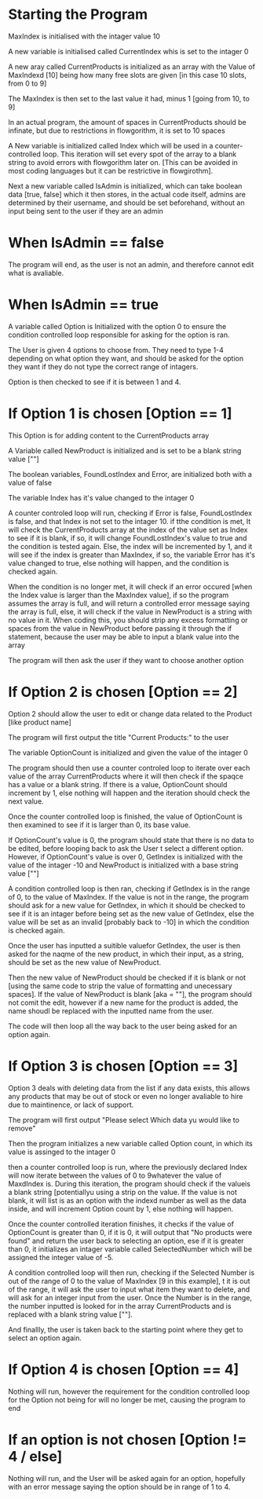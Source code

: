 # Starting the Program
MaxIndex is initialised with the intager value 10

A new variable is initialised called CurrentIndex whis is set to the intager 0

A new aray called CurrentProducts is initialized as an array with the Value of MaxIndexd [10] being how many free slots are given [in this case 10 slots, from 0 to 9]

The MaxIndex is then set to the last value it had, minus 1 [going from 10, to 9]

In an actual program, the amount of spaces in CurrentProducts should be infinate,
but due to restrictions in flowgorithm, it is set to 10 spaces

A New variable is initialized called Index which will be used in a counter-controlled loop.
This iteration will set every spot of the array to a blank string to avoid errors with flowgorithm later on.
[This can be avoided in most coding languages but it can be restrictive in flowgirothm].

Next a new variable called IsAdmin is initialized, which can take boolean data [true, false] which it then stores, in the actual code itself,
admins are determined by their username, and should be set beforehand, without an input being sent to the user if they are an admin

# When IsAdmin == false
The program will end, as the user is not an admin, and therefore cannot edit what is avaliable.
# When IsAdmin == true
A variable called Option is Initialized with the option 0 to ensure the condition controlled loop responsible
for asking for the option is ran.

The User is given 4 options to choose from. They need to type 1-4 depending on what option they want, and should be asked for the option they want if they
do not type the correct range of intagers.

Option is then checked to see if it is between 1 and 4.

# If Option 1 is chosen [Option == 1]
This Option is for adding content to the CurrentProducts array

A Variable called NewProduct is initialized and is set to be a blank string value [""]

The boolean variables, FoundLostIndex and Error, are initialized both with a value of false

The variable Index has it's value changed to the intager 0

A counter controled loop will run, checking if Error is false, FoundLostIndex is false, and that Index is not set to the intager 10.
if tthe condition is met, It will check the CurrentProducts array at the index of the value set as Index to see if it is blank,
if so, it will change FoundLostIndex's value to true and the condition is tested again. Else, the index will be incremented by 1, and it will see if the index is
greater than MaxIndex, if so, the variable Error has it's value changed to true, else nothing will happen, and the condition is checked again.

When the condition is no longer met, it will check if an error occured [when the Index value is larger than the MaxIndex value],
if so the program assumes the array is full, and will return a controlled error message saying the array is full, else, it will check if the value in
NewProduct is a string with no value in it. When coding this, you should strip any excess formatting or spaces from the value in NewProduct before passing it through the if statement, because the user may be able to input a blank value into the array

The program will then ask the user if they want to choose another option

# If Option 2 is chosen [Option == 2]
Option 2 should allow the user to edit or change data related to the Product [like product name]

The program will first output the title "Current Products:" to the user

The variable OptionCount is initialized and given the value of the intager 0

The program should then use a counter controled loop to iterate over each value of the array CurrentProducts where it will then check if the spaqce has a
value or a blank string. If there is a value, OptionCount should increment by 1, else nothing will happen and the iteration should check the next value.

Once the counter controlled loop is finished, the value of OptionCount is then examined to see if it is larger than 0, its base value.

If OptionCount's value is 0, the program should state that there is no data to be edited, before looping back to ask the User t select a different option.
However, if OptionCount's value is over 0, GetIndex is initialized with the value of the intager -10 and NewProduct is initialized with a base string value [""]

A condition controlled loop is then ran, checking if GetIndex is in the range of 0, to the value of MaxIndex.
If the value is not in the range, the program should ask for a new value for GetIndex, in which it should be checked to see if it is an intager before 
being set as the new value of GetIndex, else the value will be set as an invalid [probably back to -10] in which the condition is checked again.

Once the user has inputted a suitible valuefor GetIndex, the user is then asked for the naqme of the new product, in which their input, as a string, 
should be set as the new value of NewProduct.

Then the new value of NewProduct should be checked if it is blank or not [using the same code to strip the value of formatting and unecessary spaces].
If the value of NewProduct is blank [aka = ""], the program should not comit the edit, however if a new name for the product is added, the name shoudl be replaced with the
inputted name from the user.

The code will then loop all the way back to the user being asked for an option again.

# If Option 3 is chosen [Option == 3]

Option 3 deals with deleting data from the list if any data exists, this allows any products that may be out of stock
or even no longer avaliable to hire due to maintinence, or lack of support.

The program will first output "Please select Which data yu would like to remove"

Then the program initializes a new variable called Option count, in which its value is assinged to the intager 0

then a counter controlled loop is run, where the previously declared Index will now iterate between the values of 0 to 9whatever the value of MaxdIndex is. During this iteration, the program should check if the valueis a blank string [potentiallyu using a strip on the value. If the value is not blank, it will list is as an option with the indexd number as well as the data inside, and will increment Option count by 1, else nothing will happen.

Once the counter controlled iteration finishes, it checks if the value of OptionCount is greater than 0, if it is 0, it will output that "No products were found" and return the user back to selecting an option, ese if it is greater than 0, it initializes an intager variable called SelectedNumber which will be assigned the integer value of -5.

A condition controlled loop will then run, checking if the Selected Number is out of the range of 0 to the value of MaxIndex [9 in this example], t it is out of the range, it will ask the user to input what item they want to delete, and will ask for an integer input from the user. Once the Number is in the range, the number inputted is looked for in the array CurrentProducts and is replaced with a blank string value [""].

And finallly, the user is taken back to the starting point where they get to select an option again.

# If Option 4 is chosen [Option == 4]
Nothing will run, however the requirement for the condition controlled loop for the Option not being for will no longer be met, causing the program to end

# If an option is not chosen [Option != 4 / else]
Nothing will run, and the User will be asked again for an option, hopefully with an error message saying the option should be in range of 1 to 4.

